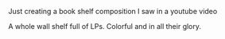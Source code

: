 Just creating a book shelf composition I saw in a youtube video

A whole wall shelf full of LPs. Colorful and in all their glory.
